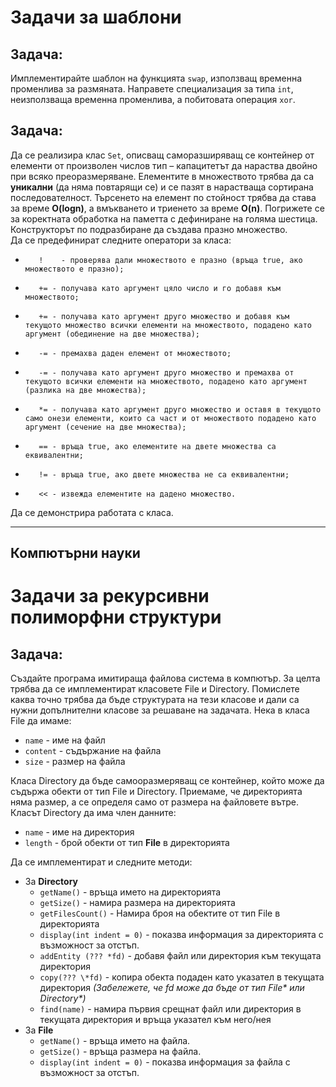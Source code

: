 # Задачи за шаблони

## Задача: 
Имплементирайте шаблон на функцията `swap`, използващ временна променлива за размяната. Направете специализация за типа `int`, неизползваща временна променлива, а побитовата операция `xor`.
## Задача: 
Да се реализира клас `Set`, описващ саморазширяващ се контейнер от елементи от произволен числов тип – капацитетът да нараства двойно при всяко преоразмеряване. Елементите в множеството трябва да са **уникални** (да няма повтарящи се) и се пазят в нарастваща сортирана последователност. Търсенето на елемент по стойност трябва да става за време **O(logn)**, а вмъкването и триенето за време **O(n)**.
Погрижете се за коректната обработка на паметта с дефиниране на голяма шестица. Конструкторът по подразбиране да създава празно множество.
<br>Да се предефинират следните оператори за класа:
-        !    - проверява дали множеството е празно (връща true, ако множеството е празно);
-        += - получава като аргумент цяло число и го добавя към множеството;
-        += - получава като аргумент друго множество и добавя към текущото множество всички елементи на множеството, подадено като аргумент (обединение на две множества);
-        -= - премахва даден елемент от множеството;
-        -= - получава като аргумент друго множество и премахва от текущото всички елементи на множеството, подадено като аргумент (разлика на две множества);
-        *= - получава като аргумент друго множество и оставя в текущото само онези елементи, които са част и от множеството подадено като аргумент (сечение на две множества);
-        == - връща true, ако елементите на двете множества са еквивалентни;
-        != - връща true, ако двете множества не са еквивалентни;
-        << - извежда елементите на дадено множество.
Да се демонстрира работата с класа.

---

Компютърни науки
---



# Задачи за рекурсивни полиморфни структури

## Задача: 
Създайте програма имитираща файлова система в компютър. За целта трябва да се имплементират класовете File и Directory. Помислете каква точно трябва да бъде структурата на тези класове и дали са нужни допълнителни класове за решаване на задачата. Нека в класа File да имаме:
- `name` - име на файл
- `content` - съдържание на файла
- `size` - размер на файла 

Класа Directory да бъде самооразмеряващ се контейнер, който може да съдържа обекти от тип File и Directory. Приемаме, че директорията няма размер, а се определя само от размера на файловете вътре. Класът Directory да има член данните:
- `name` - име на директория
- `length` - брой обекти от тип <b>File</b> в директорията

Да се имплементират и следните методи:
- За <b>Directory</b>
  - `getName()` - връща името на директорията
  - `getSize()` - намира размера на директорията
  - `getFilesCоunt()` - Намира броя на обектите от тип File в директорията
  - `display(int indent = 0)` - показва информация за директорията с възможност за отстъп.
  - `addEntity (??? *fd)` - добавя файл или директория към текущата директория
  - `copy(??? \*fd)` - копира обекта подаден като указател в текущата директория *(Забележете, че fd може да бъде от тип File\* или Directory\*)*
  - `find(name)` - намира първия срещнат файл или директория в текущата директория и връща указател към него/нея 
- За <b>File</b>
  - `getName()` - връща името на файла.
  - `getSize()` - връща размера на файла.
  - `display(int indent = 0)` - показва информация за файла с възможност за отстъп.